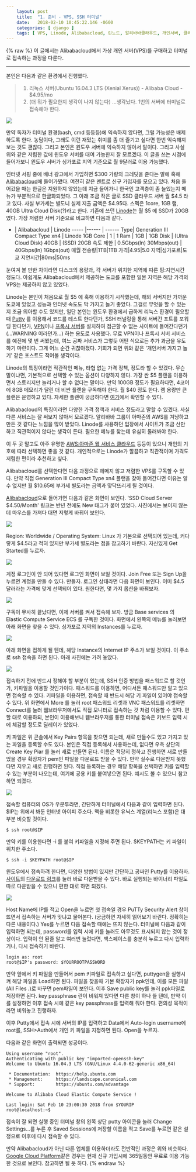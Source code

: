 ```yaml
---
    layout: post
    title:  "1. 준비 - VPS, SSH 터미널"
    date:   2018-02-10 10:45:22.146 -0600
    categories: [ django ]
    tags: [ VPS, Linode, Alibabacloud, 린노드, 알리바바클라우드, 개인서버, 클라우드서버, SSH, 터미널 ]
---
```


{% raw %}
이 글에서는 Alibabacloud에서 가상 개인 서버(VPS)를 구매하고 터미널로 접속하는 과정을 다룬다.
 <!-- more -->
--------------------------------

본인은 다음과 같은 환경에서 진행했다.

>1. 리눅스 서버(Ubuntu 16.04.3 LTS (Xenial Xerus)) - Alibaba Cloud - $4.95/mo
>2. (더 뭐가 필요한지 생각이 나지 않는다) ...생각났다. 1번의 서버에 터미널로 접속해야 한다. 

![](https://res.cloudinary.com/rockheung/image/upload/v1518259458/Screenshot_from_2018-02-10_19-42-37_y8cver.png)

만약 독자가 터미널 환경(bash, cmd 등등등)에 익숙하지 않다면, 그럴 가능성은 배제하도록 한다. 농담이다, 그래도 이런 재밌는 취미를 좀 더 즐기고 싶다면 한번 익숙해져 보는 것도 괜찮다. 그리고 본인은 윈도우 서버에 익숙하지 않아서 말이다. 그리고 사실 위와 같은 저렴한 값에 윈도우 서버를 대여 가능한지 잘 모르겠다.
이 글을 쓰는 시점에 들어가보니 윈도우 서버가 싱가포르 지역 기준으로 월 9달러로 이용 가능했다.

인터넷 서핑 중에 배너 광고에서 가입하면 $300 가량의 크레딧을 준다는 말에 혹해 [Alibabacloud](https://www.alibabacloud.com/ko)에 들어가봤다. 여전히 같은 멘트로 신규 가입자를 모으고 있다. 처음 들어갔을 때는 한글은 지원하지 않았는데 지금 들어가니 한국인 고객층이 좀 늘었는지 메뉴가 부분적으로 한글화되었다. 그 아래 조금 작은 글로 SSD 클라우드 서버 월 $4.5 라고 있다. 사실 부가세는 별도니 실제 지출 금액은 $4.95다. 스펙은 1core, 1GB 램, 40GB Ultra Cloud Disk(?)라고 한다. 기존에 쓰던 [Linode](https://www.linode.com/)는 월 $5 에 SSD가 20GB 였다. 가장 저렴한 서버 기준으로 비교하면 다음과 같다.

*  | Alibabacloud | Linode
----- |------ | ------
Type| Generation III Compact Type xn4 | Linode 1GB
Core | 1 | 1
Ram | 1GB | 1GB
Disk | (Ultra Cloud Disk) 40GB | (SSD) 20GB
속도 제한 | 0.5Gbps(In) 30Mbps(out) | 40Gbps(In) 1Gbps(out)
매월 전송량|1TB|1TB
가격|$4.95|$5.0
지역|싱가포르|도쿄
지연시간|80ms|50ms

눈여겨 볼 만한 차이라면 디스크의 용량과, 각 서버가 위치한 지역에 따른 핑:지연시간 정도다. 아쉽게도 Alibabacloud에서 제공하는 도쿄를 포함한 일본 지역은 해당 가격의 VPS는 제공하지 않고 있었다. 

Linode는 본인이 처음으로 월 $5 에 혹해 이용하기 시작했는데, 해외 서버지만 가까운 도쿄에 있었고 성능과 인터넷 속도도 막 가지고 놀기 좋았다. 그걸로 무엇을 할 수 있는지 조금 의아할 수도 있지만, 일단 본인는 윈도우 환경에서 급하게 리눅스 환경이 필요할때 [Putty](https://www.chiark.greenend.org.uk/~sgtatham/putty/latest.html) 를 이용해서 코드를 테스트 한다던가, SSH 터널링을 통해 서버간 포트를 포워딩 한다던가, [VPN](https://github.com/hwdsl2/setup-ipsec-vpn)이나 [프록시 서버](http://blog.1day1.org/588)를 설치하여 접근할 수 없는 사이트에 들어간다던가(...WARNING 이라던가...) 하는 용도로 사용했다. 무료 VPN이나 프록시 서버 서비스를 예전에 몇 번 써봤는데, 여느 공짜 서비스가 그렇듯 어떤 식으로든 추가 과금을 유도하기 마련이다. 그게 어느 순간 귀찮아졌다. 기회가 되면 위와 같은 '개인서버 가지고 놀기' 같은 포스트도 적어볼 생각이다.

Linode의 특징이라면 직관적인 메뉴, 타협 없는 가격 정책,  정도라 할 수 있겠다. 무슨 말이냐면, 기본적으로 선택할 수 있는 옵션이 다양하지 않다. 가장 싼 $5 플랜을 이용하면서 스토리지만 늘리거나 할 수 없다는 말이다. 만약 100GB 정도가 필요하다면, 4코어에 8GB 메모리가 달린 더 비싼 플랜을 구독해야 한다. 월 $40 정도 한다. 램 용량만 큰 플랜은 운영하고 있다. 자세한 플랜이 궁금하다면 [여기](https://www.linode.com/pricing#all)에서 확인할 수 있다. 

Alibabacloud의 특징이라면 다양한 가격 정책과 서비스 정도라고 말할 수 있겠다. 사실 다른 서비스는 잘 써보지 않아서 모르겠다. 알리바바 그룹이 아마존의 AWS를 겨냥하고 만든 것 같다는 느낌을 많이 받았다. Linode를 사용하던 입장에서 사이트가 조금 산만하고 직관적이지 않다는 생각이 든다. 필요한 메뉴를 찾는데 유심히 둘러봐야 한다.

이 두 곳 말고도 아주 유명한 [AWS:아마존 웹 서비스 클라우드](https://aws.amazon.com) 등등이 있으니 개인의 기호에 따라 선택하면 좋을 것 같다. 개인적으로는 Linode가 깔끔하고 직관적이며 가격도 저렴한 편이라 추천하고 싶다.

Alibabacloud를 선택한다면 다음 과정으로 헤메지 않고 저렴한 VPS를 구독할 수 있다. 만약 직접 Generation III Compact Type xn4 플랜을 찾아 들어간다면 이유는 알 수 없지만 월 $10.65에 부가세 별도라는 금액과 맞닥뜨리게 될 것이다. 

[Alibabacloud](https://www.alibabacloud.com/)으로 들어가면 다음과 같은 화면이 보인다. 'SSD Cloud Server $4.50/Month' 링크는 반년 전에도 New 태그가 붙어 있었다. 사진에서는 보이지 않는데 마우스를 가져다 대면 저렇게 바뀌어 보인다.

[![](https://res.cloudinary.com/rockheung/image/upload/c_scale,w_1000/v1518270375/Screenshot_from_2018-02-10_22-45-17_r1cxsp.png)](https://res.cloudinary.com/rockheung/image/upload/v1518270375/Screenshot_from_2018-02-10_22-45-17_r1cxsp.png)

Region: Worldwide / Operating System: Linux 가 기본으로 선택되어 있는데, 커다랗게 $4.5라고 적혀 있지만 부가세 별도라는 점을 참고하기 바란다. 자신있게 Get Started를 누르자.

[![](https://res.cloudinary.com/rockheung/image/upload/c_scale,w_1000/v1518270375/Screenshot_from_2018-02-10_22-45-27_nu15vg.png)](https://res.cloudinary.com/rockheung/image/upload/v1518270375/Screenshot_from_2018-02-10_22-45-27_nu15vg.png)

계정 로그인이 안 되어 있다면 로그인 화면이 보일 것이다. Join Free 또는 Sign Up을 누르면 계정을 만들 수 있다. 만들자.
로그인 상태라면 다음 화면이 보인다. 이미 $4.5 달러라는 가격에 맞게 선택되어 있다. 원한다면, 몇 가지 옵션을 바꿔보자.

[![](https://res.cloudinary.com/rockheung/image/upload/c_scale,w_1000/v1518270374/Screenshot_from_2018-02-10_22-45-55_rasmvv.png)](https://res.cloudinary.com/rockheung/image/upload/v1518270374/Screenshot_from_2018-02-10_22-45-55_rasmvv.png)

구독이 무사히 끝났다면, 이제 서버를 켜서 접속해 보자. 방금 Base services 의 Elastic Compute Service ECS 를 구독한 것이다. 화면에서 왼쪽의 메뉴를 눌러보면 아래 화면을 찾을 수 있다. 싱가포르 지역의 Instances를 누르자.

[![](https://res.cloudinary.com/rockheung/image/upload/c_scale,w_1000/v1518276980/201802110035_bkjdzs.png)](https://res.cloudinary.com/rockheung/image/upload/c_scale,w_1920/v1518276980/201802110035_bkjdzs.png)

아래 화면을 접하게 될 텐데, 해당 Instance의 Internet IP 주소가 보일 것이다. 이 주소로 ssh 접속을 하면 된다. 아래 사진에는 가려 놓았다. 

[![](https://res.cloudinary.com/rockheung/image/upload/c_scale,w_1000/b_rgb:ffffff,c_fill,e_blur:623,g_center,h_40,l_201802110035_bkjdzs,o_100,w_100,x_-35,y_-20/v1518274762/201802102358_mafxyn.png)](https://res.cloudinary.com/rockheung/image/upload/c_scale,w_1920/b_rgb:ffffff,c_fill,e_blur:623,g_center,h_80,l_201802110035_bkjdzs,o_100,w_200,x_-70,y_-40/v1518274762/201802102358_mafxyn.png)

접속하기 전에 반드시 정해야 할 부분이 있는데, SSH 인증 방법을 패스워드로 할 것인가, 키파일을 이용할 것인가이다.
패스워드를 이용하면, 어디서든 패스워드만 알고 있으면 접속할 수 있다. 키파일을 이용하면, 접속할 때 반드시 해당 키 파일이 있어야 접속할 수 있다. 위 화면에서 More 를 눌러 root 패스워드 리셋과 VNC 패스워드를 리셋하면 Connect를 눌러 웹브라우저에서도 직접 모니터로 접속하는 것 처럼 이용할 수 있다. 편할 대로 이용하되, 본인이 이용해보니 웹브라우저를 통한 터미널 접속은 키보드 입력 시에 체감할 정도로 딜레이가 있었다.

키 파일은 위 콘솔에서 Key Pairs 항목을 찾으면 되는데, 새로 만들수도 있고 가지고 있는 파일을 등록할 수도 있다. 본인은 직접 등록해서 사용하는데, 없다면 우측 상단의 Create Key Piar 를 눌러 새로 만들면 된다. 이름은 적당히 정하고 진행하면 새로 만들었을 경우 확장자가 pem인 파일을 다운로드 받을 수 있다. 만약 실수로 다운받지 못했다면 지우고 새로 진행하면 된다. 직접 등록하는 경우 해당 항목을 선택하면 키를 입력할 수 있는 부분이 나오는데, 여기에 공용 키를 붙여넣으면 된다. 예시도 볼 수 있으니 참고하면 되겠다.

[![](https://res.cloudinary.com/rockheung/image/upload/c_scale,w_1000/v1518281692/201802110154_dxdq6m.png)](https://res.cloudinary.com/rockheung/image/upload/c_scale,w_1920/v1518281692/201802110154_dxdq6m.png)

접속할 컴퓨터의 OS가 우분투라면, 간단하게 터미널에서 다음과 같이 입력하면 된다. $IP는 위에서 봐둔 인터넷 아이피 주소다.
맥을 비롯한 유닉스 계열(리눅스 포함)은 대부분 비슷할 것이다.

    $ ssh root@$IP

만약 키를 이용한다면 -i 를 붙여 키파일을 지정해 주면 된다. $KEYPATH는 키 파일이 위치한 주소다.

    $ ssh -i $KEYPATH root@$IP

윈도우에서 접속하려 한다면, 다양한 방법이 있지만 간단하고 공짜인 Putty를 이용하자. [사이트](https://www.chiark.greenend.org.uk/~sgtatham/putty/latest.html)의 [다운로드 링크](https://the.earth.li/~sgtatham/putty/latest/w64/putty-64bit-0.70-installer.msi)를 눌러 바로 다운받을 수 있다. 바로 실행되는 바이너리 파일도 따로 다운받을 수 있으니 편한 대로 하면 되겠다. 

[![](https://res.cloudinary.com/rockheung/image/upload/c_scale,w_1000/v1518282903/201802110214_oxt08n.png)](https://res.cloudinary.com/rockheung/image/upload/v1518282903/201802110214_oxt08n.png)

Host Name에 IP를 적고 Open을 누르면 첫 접속일 경우 PuTTy Security Alert 창이 뜨면서 접속하는 서버가 맞냐고 물어본다. (궁금하면 자세히 읽어보기 바란다. 정확히는 다른 내용이다.) Yes를 누르면 다음 접속할 때에는 뜨지 않는다. 터미널에 다음과 같이 입력하면 되는데, password를 입력 시에 키를 눌러도 아무것도 표시되지 않는 것이 정상이다. 입력이 안 된줄 알고 여러번 눌렀다면, 백스페이스를 충분히 누르고 다시 입력하거나, 다시 접속하기 바란다.

    login as: root
    root@$IP's password: $YOURROOTPASSWORD

만약 앞에서 키 파일을 만들어서 pem 키파일로 접속하고 싶다면, puttygen을 실행시켜 해당 파일을 Load하면 된다. 파일을 찾을때 기본 확장자가 ppk인데, 이를 모든 파일(All Files *.*)로 바꾸면 pem파일이 보인다. 이후 Save public key를 눌러 ppk파일로 저장하면 된다.
key passphrase 란이 비워져 있다면 다른 창이 하나 뜰 텐데, 만약 이를 설정하면 이후 접속 시에 같은 key passphrass를 입력해 줘야 한다. 편의성 목적이라면 비워놓고 진행하자.

이후 Putty에서 접속 시에 서버의 IP를 입력하고 Data에서 Auto-login username에 root를, SSH>Auth에서 개인 키 파일을 지정하면 된다. Open을 누르자.

다음과 같은 화면이 출력되면 성공이다.

    Using username "root".
    Authenticating with public key "imported-openssh-key"
    Welcome to Ubuntu 16.04.3 LTS (GNU/Linux 4.4.0-62-generic x86_64)
    
     * Documentation:  https://help.ubuntu.com
     * Management:     https://landscape.canonical.com
     * Support:        https://ubuntu.com/advantage
    
    Welcome to Alibaba Cloud Elastic Compute Service !
    
    Last login: Sat Feb 10 23:00:30 2018 from $YOURIP
    root@localhost:~$

접속이 잘 되면 실행 중인 터미널 창의 왼쪽 상단 putty 아이콘을 눌러 Change Settings...를 누른 후 Saved Sessions에 저장할 이름을 적고 Save를 누르면 같은 설정으로 이후에 다시 접속할 수 있다.

만약 Alibabacloud가 아닌 다른 업체를 이용하더라도 전반적인 과정은 위와 비슷하다. [Google Cloud Platform](https://cloud.google.com/?hl=ko)같은 경우는 현재 신규 가입시에 365일동안 무료로 이용 가능한 것으로 보인다. 참고하면 될 듯 하다.
{% endraw %}
    